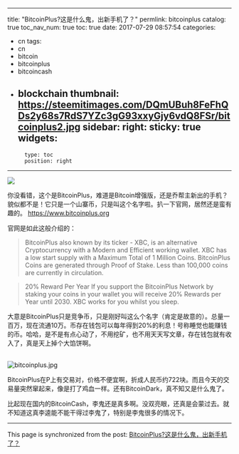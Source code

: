 
---
title: "BitcoinPlus?这是什么鬼，出新手机了？"
permlink: bitcoinplus
catalog: true
toc_nav_num: true
toc: true
date: 2017-07-29 08:57:54
categories:
- cn
tags:
- cn
- bitcoin
- bitcoinplus
- bitcoincash
- blockchain
thumbnail: https://steemitimages.com/DQmUBuh8FeFhQDs2y68s7RdS7YZc3gG93xxyGjy6vdQ8FSr/bitcoinplus2.jpg
sidebar:
    right:
        sticky: true
widgets:
    -
        type: toc
        position: right
---


![](https://steemitimages.com/DQmUBuh8FeFhQDs2y68s7RdS7YZc3gG93xxyGjy6vdQ8FSr/bitcoinplus2.jpg)

你没看错，这个是BitcoinPlus，难道是Bitcoin增强版，还是乔帮主新出的手机？貌似都不是！它只是一个山寨币，只是叫这个名字啦。扒一下官网，居然还是蛮有趣的。
https://www.bitcoinplus.org

官网是如此这般介绍的：
> BitcoinPlus also known by its ticker - XBC, is an alternative Cryptocurrency with a Modern and Efficient working wallet. XBC has a low start supply with a Maximum Total of 1 Million Coins. BitcoinPlus Coins are generated through Proof of Stake. Less than 100,000 coins are currently in circulation. 

>20% Reward Per Year
If you support the BitcoinPlus Network by staking your coins in your wallet you will receive 20% Rewards per Year until 2030. XBC works for you whilst you sleep.

大意是BitcoinPlus只是竞争币，只是刚好叫这么个名字（肯定是故意的）。总量一百万，现在流通10万。币存在钱包可以每年得到20%的利息！号称睡觉也能赚钱的币。哈哈，是不是有点心动了，不用挖矿，也不用天天写文章，存在钱包就有收入了，真是天上掉个大馅饼啊。

<br/>![bitcoinplus.jpg](https://steemitimages.com/DQmd9A221KYjdYjwn38yppmnHRniTyBMdm3VswZ75NBLFFk/bitcoinplus.jpg)

BitcoinPlus在P上有交易对，价格不便宜啊，折成人民币约722块。而且今天的交易量突然窜起来，像是打了鸡血一样。还有BitcoinDark，真不知又是什么鬼了。

比起现在国内的BitcoinCash，李鬼还是真多啊。没双亮眼，还真是会蒙过去。就不知道这真李逵能不能干得过李鬼了，特别是李鬼很多的情况下。

- - -

This page is synchronized from the post: [BitcoinPlus?这是什么鬼，出新手机了？](https://steemit.com/@lemooljiang/bitcoinplus)
